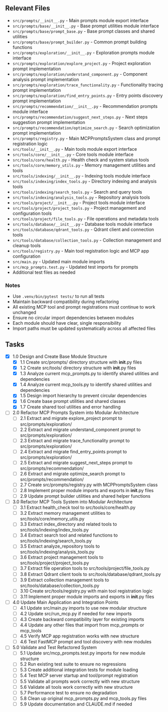 ## Relevant Files

- `src/prompts/__init__.py` - Main prompts module export interface
- `src/prompts/base/__init__.py` - Base prompt utilities module interface
- `src/prompts/base/prompt_base.py` - Base prompt classes and shared utilities
- `src/prompts/base/prompt_builder.py` - Common prompt building functions
- `src/prompts/exploration/__init__.py` - Exploration prompts module interface
- `src/prompts/exploration/explore_project.py` - Project exploration prompt implementation
- `src/prompts/exploration/understand_component.py` - Component analysis prompt implementation
- `src/prompts/exploration/trace_functionality.py` - Functionality tracing prompt implementation
- `src/prompts/exploration/find_entry_points.py` - Entry points discovery prompt implementation
- `src/prompts/recommendation/__init__.py` - Recommendation prompts module interface
- `src/prompts/recommendation/suggest_next_steps.py` - Next steps suggestion prompt implementation
- `src/prompts/recommendation/optimize_search.py` - Search optimization prompt implementation
- `src/prompts/registry.py` - Main MCPPromptsSystem class and prompt registration logic
- `src/tools/__init__.py` - Main tools module export interface
- `src/tools/core/__init__.py` - Core tools module interface
- `src/tools/core/health.py` - Health check and system status tools
- `src/tools/core/memory_utils.py` - Memory management utilities and tools
- `src/tools/indexing/__init__.py` - Indexing tools module interface
- `src/tools/indexing/index_tools.py` - Directory indexing and analysis tools
- `src/tools/indexing/search_tools.py` - Search and query tools
- `src/tools/indexing/analysis_tools.py` - Repository analysis tools
- `src/tools/project/__init__.py` - Project tools module interface
- `src/tools/project/project_tools.py` - Project management and configuration tools
- `src/tools/project/file_tools.py` - File operations and metadata tools
- `src/tools/database/__init__.py` - Database tools module interface
- `src/tools/database/qdrant_tools.py` - Qdrant client and connection tools
- `src/tools/database/collection_tools.py` - Collection management and cleanup tools
- `src/tools/registry.py` - Main tool registration logic and MCP app configuration
- `src/main.py` - Updated main module imports
- `src/mcp_prompts.test.py` - Updated test imports for prompts
- Additional test files as needed

### Notes

- Use `.venv/bin/pytest tests/` to run all tests
- Maintain backward compatibility during refactoring
- All existing MCP tool and prompt registrations must continue to work unchanged
- Ensure no circular import dependencies between modules
- Each module should have clear, single responsibility
- Import paths must be updated systematically across all affected files

## Tasks

- [x] 1.0 Design and Create Base Module Structure
  - [x] 1.1 Create src/prompts/ directory structure with __init__.py files
  - [x] 1.2 Create src/tools/ directory structure with __init__.py files
  - [x] 1.3 Analyze current mcp_prompts.py to identify shared utilities and dependencies
  - [x] 1.4 Analyze current mcp_tools.py to identify shared utilities and dependencies
  - [x] 1.5 Design import hierarchy to prevent circular dependencies
  - [x] 1.6 Create base prompt utilities and shared classes
  - [x] 1.7 Create shared tool utilities and error handling

- [ ] 2.0 Refactor MCP Prompts System into Modular Architecture
  - [ ] 2.1 Extract and migrate explore_project prompt to src/prompts/exploration/
  - [ ] 2.2 Extract and migrate understand_component prompt to src/prompts/exploration/
  - [ ] 2.3 Extract and migrate trace_functionality prompt to src/prompts/exploration/
  - [ ] 2.4 Extract and migrate find_entry_points prompt to src/prompts/exploration/
  - [ ] 2.5 Extract and migrate suggest_next_steps prompt to src/prompts/recommendation/
  - [ ] 2.6 Extract and migrate optimize_search prompt to src/prompts/recommendation/
  - [ ] 2.7 Create src/prompts/registry.py with MCPPromptsSystem class
  - [ ] 2.8 Implement proper module imports and exports in __init__.py files
  - [ ] 2.9 Update prompt builder utilities and shared helper functions

- [ ] 3.0 Refactor MCP Tools System into Modular Architecture
  - [ ] 3.1 Extract health_check tool to src/tools/core/health.py
  - [ ] 3.2 Extract memory management utilities to src/tools/core/memory_utils.py
  - [ ] 3.3 Extract index_directory and related tools to src/tools/indexing/index_tools.py
  - [ ] 3.4 Extract search tool and related functions to src/tools/indexing/search_tools.py
  - [ ] 3.5 Extract analyze_repository tools to src/tools/indexing/analysis_tools.py
  - [ ] 3.6 Extract project management tools to src/tools/project/project_tools.py
  - [ ] 3.7 Extract file operation tools to src/tools/project/file_tools.py
  - [ ] 3.8 Extract Qdrant client tools to src/tools/database/qdrant_tools.py
  - [ ] 3.9 Extract collection management tools to src/tools/database/collection_tools.py
  - [ ] 3.10 Create src/tools/registry.py with main tool registration logic
  - [ ] 3.11 Implement proper module imports and exports in __init__.py files

- [ ] 4.0 Update Main Application and Integration Points
  - [ ] 4.1 Update src/main.py imports to use new modular structure
  - [ ] 4.2 Update src/run_mcp.py if needed for new imports
  - [ ] 4.3 Create backward compatibility layer for existing imports
  - [ ] 4.4 Update any other files that import from mcp_prompts or mcp_tools
  - [ ] 4.5 Verify MCP app registration works with new structure
  - [ ] 4.6 Test FastMCP prompt and tool discovery with new modules

- [ ] 5.0 Validate and Test Refactored System
  - [ ] 5.1 Update src/mcp_prompts.test.py imports for new module structure
  - [ ] 5.2 Run existing test suite to ensure no regressions
  - [ ] 5.3 Create additional integration tests for module loading
  - [ ] 5.4 Test MCP server startup and tool/prompt registration
  - [ ] 5.5 Validate all prompts work correctly with new structure
  - [ ] 5.6 Validate all tools work correctly with new structure
  - [ ] 5.7 Performance test to ensure no degradation
  - [ ] 5.8 Clean up original mcp_prompts.py and mcp_tools.py files
  - [ ] 5.9 Update documentation and CLAUDE.md if needed